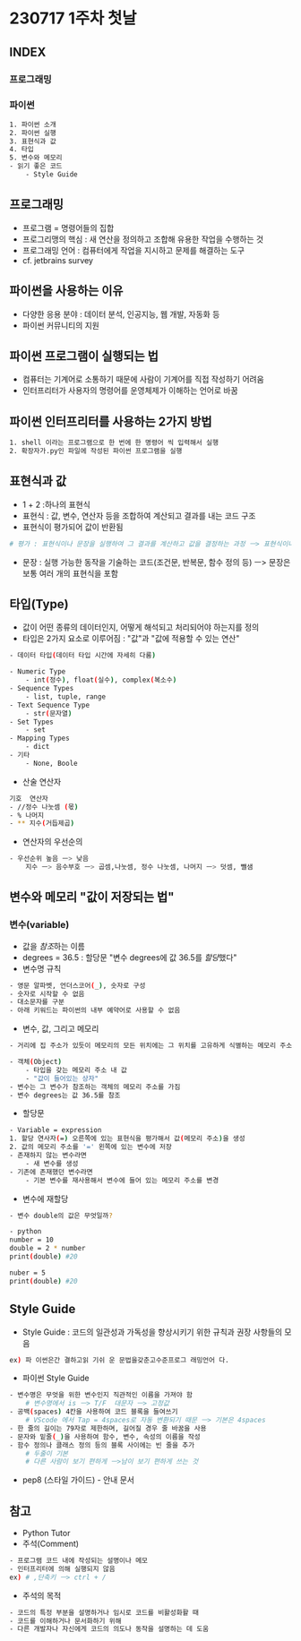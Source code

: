 # **230717 1주차 첫날**
## INDEX

### 프로그래밍
### 파이썬
```bash
1. 파이썬 소개
2. 파이썬 실행
3. 표현식과 값
4. 타입
5. 변수와 메모리
- 읽기 좋은 코드
    - Style Guide
```

## 프로그래밍

- 프로그램 = 명령어들의 집합
- 프로그리맹의 핵심
    : 새 연산을 정의하고 조합해 유용한 작업을 수행하는 것
- 프로그래밍 언어
    : 컴퓨터에게 작업을 지시하고 문제를 해결하는 도구
- cf. jetbrains survey

## 파이썬을 사용하는 이유

- 다양한 응용 분야
    : 데이터 분석, 인공지능, 웹 개발, 자동화 등
- 파이썬 커뮤니티의 지원


## 파이썬 프로그램이 실행되는 법

- 컴퓨터는 기계어로 소통하기 때문에 사람이 기계어를 직접 작성하기 어려움
- 인터프리터가 사용자의 명령어를 운영체제가 이해하는 언어로 바꿈

## 파이썬 인터프리터를 사용하는 2가지 방법
``` bash
1. shell 이라는 프로그램으로 한 번에 한 명령어 씩 입력해서 실행
2. 확장자가.py인 파일에 작성된 파이썬 프로그램을 실행
```

## 표현식과 값

- 1 + 2 :하나의 표현식
- 표현식 : 값, 변수, 연산자 등을 조합하여 계산되고 결과를 내는 코드 구조
- 표현식이 평가되어 값이 반환됨
```bash
# 평가 : 표현식이나 문장을 실행하여 그 결과를 계산하고 값을 결정하는 과정 ㅡ> 표현식이나 문장을 순차적으로 평가하여 프로그램의 동작을 결정
```
- 문장
    : 실행 가능한 동작을 기술하는 코드(조건문, 반복문, 함수 정의 등) ㅡ> 문장은 보통 여러 개의 표현식을 포함


## 타입(Type)
- 값이 어떤 종류의 데이터인지, 어떻게 해석되고 처리되어야 하는지를 정의
- 타입은 2가지 요소로 이루어짐
    : "값"과 "값에 적용할 수 있는 연산"


```bash
- 데이터 타입(데이터 타입 시간에 자세히 다룸)

- Numeric Type
    - int(정수), float(실수), complex(복소수)
- Sequence Types
    - list, tuple, range
- Text Sequence Type
    - str(문자열)
- Set Types
    - set
- Mapping Types
    - dict
- 기타
    - None, Boole
```
- 산술 연산자
```bash
기호  연산자
- //정수 나눗셈 (몫)
- % 나머지
- ** 지수(거듭제곱)
```

- 연산자의 우선순의
```bash
- 우선순위 높음 ㅡ> 낮음
    지수 ㅡ> 음수부호 ㅡ> 곱셈,나눗셈, 정수 나눗셈, 나머지 ㅡ> 덧셈, 뺄샘
```

## 변수와 메모리 "값이 저장되는 법"
### 변수(variable)
- 값을 *참조*하는 이름
- degrees = 36.5
    : 할당문  "변수 degrees에 값 36.5를 *할당*했다"
- 변수명 규칙
```bash
- 영문 알파벳, 언더스코어(_), 숫자로 구성
- 숫자로 시작할 수 없음
- 대소문자를 구분
- 아래 키워드는 파이썬의 내부 예약어로 사용할 수 없음
```
- 변수, 값, 그리고 메모리
```bash
- 거리에 집 주소가 있듯이 메모리의 모든 위치에는 그 위치를 고유하게 식별하는 메모리 주소가 존재

- 객체(Object)
    - 타입을 갖는 메모리 주소 내 값
    - "값이 들어있는 상자"
- 변수는 그 변수가 참조하는 객체의 메모리 주소를 가짐
- 변수 degrees는 값 36.5를 참조
```
- 할당문
```bash
- Variable = expression
1. 할당 연사자(=) 오른쪽에 있는 표현식을 평가해서 값(메모리 주소)을 생성
2. 값의 메모리 주소를 '=' 왼쪽에 있는 변수에 저장
- 존재하지 않는 변수라면
    - 새 변수를 생성
- 기존에 존재했던 변수라면
    - 기본 변수를 재사용해서 변수에 들어 있는 메모리 주소를 변경
```
- 변수에 재할당
```bash
- 변수 double의 값은 무엇일까?

- python
number = 10
double = 2 * number
print(double) #20

nuber = 5
print(double) #20

```
## Style Guide
- Style Guide : 코드의 일관성과 가독성을 향상시키기 위한 규칙과 권장 사항들의 모음
```bash
ex) 파 이썬은간 결하고읽 기쉬 운 문법을갖춘고수준프로그 래밍언어 다.
```
- 파이썬 Style Guide
```bash
- 변수명은 무엇을 위한 변수인지 직관적인 이름을 가져야 함
    # 변수명에서 is ㅡ> T/F  대문자 ㅡ> 고정값
- 공백(spaces) 4칸을 사용하여 코드 블록을 들여쓰기
    # VScode 에서 Tap = 4spaces로 자동 변환되기 때문 ㅡ> 기본은 4spaces
- 한 줄의 길이는 79자로 제한하며, 길어질 경우 줄 바꿈을 사용
- 문자와 밑줄(_)을 사용하여 함수, 변수, 속성의 이름을 작성
- 함수 정의나 클래스 정의 등의 블록 사이에는 빈 줄을 추가
    # 두줄이 기본
    # 다른 사람이 보기 편하게 ㅡ>남이 보기 편하게 쓰는 것
```
- pep8 (스타일 가이드) - 안내 문서

## 참고
- Python Tutor
- 주석(Comment)
```bash
- 프로그램 코드 내에 작성되는 설명이나 메모
- 인터프리터에 의해 실행되지 않음
ex) # ,단축키 ㅡ> ctrl + /
```
- 주석의 목적
```bash
- 코드의 특정 부분을 설명하거나 임시로 코드를 비활성화활 때
- 코드를 이해하거나 문서화하기 위해
- 다른 개발자나 자신에게 코드의 의도나 동작을 설명하는 데 도움
```
